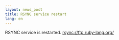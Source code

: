 ```yaml
---
layout: news_post
title: RSYNC service restart
lang: en
---
```


<span class="caps">RSYNC</span> service is restarted.
[rsync://ftp.ruby-lang.org/](rsync://ftp.ruby-lang.org/)

